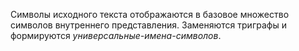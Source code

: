Символы исходного текста отображаются в базовое множество символов внутреннего представления. Заменяются триграфы и формируются *универсальные-имена-символов*.